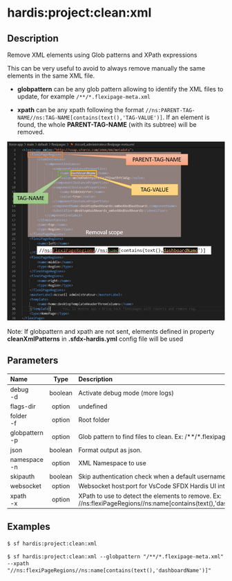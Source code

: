 <!-- This file has been generated with command 'sf hardis:doc:plugin:generate'. Please do not update it manually or it may be overwritten -->
# hardis:project:clean:xml

## Description

Remove XML elements using Glob patterns and XPath expressions
  
This can be very useful to avoid to always remove manually the same elements in the same XML file.

- **globpattern** can be any glob pattern allowing to identify the XML files to update, for example `/**/*.flexipage-meta.xml`

- **xpath** can be any xpath following the format `//ns:PARENT-TAG-NAME//ns:TAG-NAME[contains(text(),'TAG-VALUE')]`. If an element is found, the whole **PARENT-TAG-NAME** (with its subtree) will be removed.

![How to build cleaning XPath](https://github.com/hardisgroupcom/sfdx-hardis/raw/main/docs/assets/images/doc-clean-xml.jpg)

Note: If globpattern and xpath are not sent, elements defined in property **cleanXmlPatterns** in **.sfdx-hardis.yml** config file will be used
  
  

## Parameters

|Name|Type|Description|Default|Required|Options|
|:---|:--:|:----------|:-----:|:------:|:-----:|
|debug<br/>-d|boolean|Activate debug mode (more logs)||||
|flags-dir|option|undefined||||
|folder<br/>-f|option|Root folder|force-app|||
|globpattern<br/>-p|option|Glob pattern to find files to clean. Ex: /**/*.flexipage-meta.xml||||
|json|boolean|Format output as json.||||
|namespace<br/>-n|option|XML Namespace to use|http://soap.sforce.com/2006/04/metadata|||
|skipauth|boolean|Skip authentication check when a default username is required||||
|websocket|option|Websocket host:port for VsCode SFDX Hardis UI integration||||
|xpath<br/>-x|option|XPath to use to detect the elements to remove. Ex: //ns:flexiPageRegions//ns:name[contains(text(),'dashboardName')]||||

## Examples

```shell
$ sf hardis:project:clean:xml
```

```shell
$ sf hardis:project:clean:xml --globpattern "/**/*.flexipage-meta.xml" --xpath "//ns:flexiPageRegions//ns:name[contains(text(),'dashboardName')]"
```


